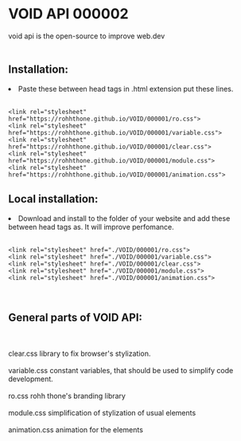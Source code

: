 # VOID API 000002
void api is the open-source to improve web.dev
<br><br>
<h2>Installation:</h2>
<li>Paste these between head tags in .html extension put these lines.</li><br>

```
<link rel="stylesheet" href="https://rohhthone.github.io/VOID/000001/ro.css">
<link rel="stylesheet" href="https://rohhthone.github.io/VOID/000001/variable.css">
<link rel="stylesheet" href="https://rohhthone.github.io/VOID/000001/clear.css">
<link rel="stylesheet" href="https://rohhthone.github.io/VOID/000001/module.css">
<link rel="stylesheet" href="https://rohhthone.github.io/VOID/000001/animation.css">
```

<h2>Local installation:</h2>
<li>Download and install to the folder of your website and add these between head tags as. It will improve perfomance.</li><br>

```
<link rel="stylesheet" href="./VOID/000001/ro.css">
<link rel="stylesheet" href="./VOID/000001/variable.css">
<link rel="stylesheet" href="./VOID/000001/clear.css">
<link rel="stylesheet" href="./VOID/000001/module.css">
<link rel="stylesheet" href="./VOID/000001/animation.css">
```

<br>
<h2>General parts of VOID API: </h2>
<br><br>
clear.css 
library to fix browser's stylization.
<br><br>
variable.css
constant variables, that should be used to simplify code development.
<br><br>
ro.css
rohh thone's branding library
<br><br>
module.css
simplification of stylization of usual elements
<br><br>
animation.css
animation for the elements

